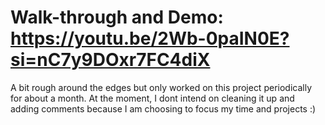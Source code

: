 # Walk-through and Demo: https://youtu.be/2Wb-0paIN0E?si=nC7y9DOxr7FC4diX 

A bit rough around the edges but only worked on this project periodically for about a month. At the moment, I dont intend on cleaning it up and adding comments because I am choosing to focus my time and projects :)
